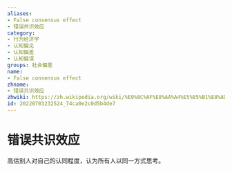 ```yaml
---
aliases:
- False consensus effect
- 错误共识效应
category:
- 行为经济学
- 认知偏见
- 认知偏差
- 认知偏误
groups: 社会偏差
name:
- False consensus effect
zhname:
- 错误共识效应
zhwiki: https://zh.wikipedia.org/wiki/%E9%8C%AF%E8%AA%A4%E5%85%B1%E8%AD%98%E6%95%88%E6%87%89
id: 20220703232524_74ca0e2c0d5b4de7
---
```


# 错误共识效应

高估别人对自己的认同程度，认为所有人以同一方式思考。
